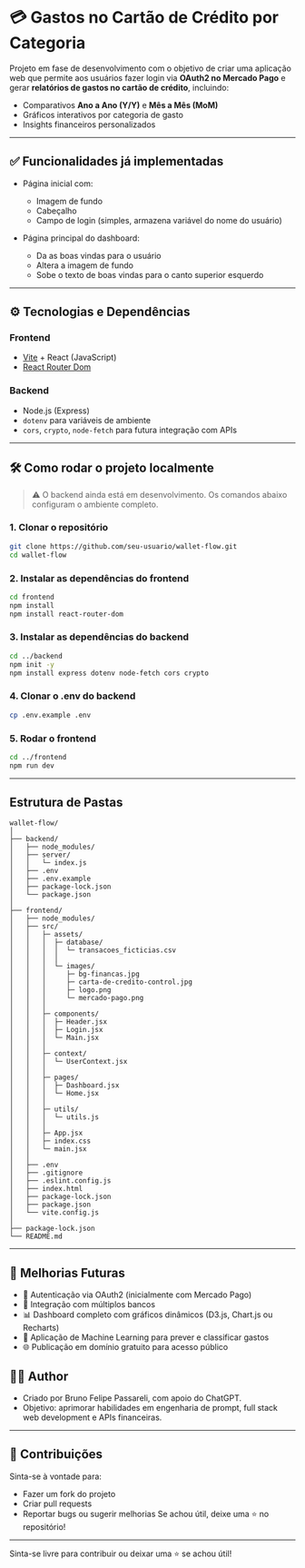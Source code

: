 # 💳 Gastos no Cartão de Crédito por Categoria

Projeto em fase de desenvolvimento com o objetivo de criar uma aplicação web que permite aos usuários fazer login via **OAuth2 no Mercado Pago** e gerar **relatórios de gastos no cartão de crédito**, incluindo:

- Comparativos **Ano a Ano (Y/Y)** e **Mês a Mês (MoM)**
- Gráficos interativos por categoria de gasto
- Insights financeiros personalizados

---

## ✅ Funcionalidades já implementadas

- Página inicial com:
  - Imagem de fundo
  - Cabeçalho
  - Campo de login (simples, armazena variável do nome do usuário)

- Página principal do dashboard:
  - Da as boas vindas para o usuário
  - Altera a imagem de fundo
  - Sobe o texto de boas vindas para o canto superior esquerdo

---

## ⚙️ Tecnologias e Dependências

### Frontend
- [Vite](https://vitejs.dev/) + React (JavaScript)
- [React Router Dom](https://reactrouter.com/)


### Backend
- Node.js (Express)
- `dotenv` para variáveis de ambiente
- `cors`, `crypto`, `node-fetch` para futura integração com APIs

---

## 🛠️ Como rodar o projeto localmente

> ⚠️ O backend ainda está em desenvolvimento. Os comandos abaixo configuram o ambiente completo.

### 1. Clonar o repositório
```bash
git clone https://github.com/seu-usuario/wallet-flow.git
cd wallet-flow
```

### 2. Instalar as dependências do frontend
```bash
cd frontend
npm install
npm install react-router-dom
```

### 3. Instalar as dependências do backend
```bash
cd ../backend
npm init -y
npm install express dotenv node-fetch cors crypto
```

### 4. Clonar o .env do backend
```bash
cp .env.example .env
```

### 5. Rodar o frontend
```bash
cd ../frontend
npm run dev
```
---

## Estrutura de Pastas

```
wallet-flow/
│
├── backend/
│   ├── node_modules/
│   ├── server/
│   │   └─ index.js
│   ├── .env
│   ├── .env.example
│   ├── package-lock.json
│   └── package.json
│
├── frontend/             
│   ├── node_modules/
│   ├── src/
│   │   ├─ assets/
│   │   │  ├─ database/
│   │   │  │  └─ transacoes_ficticias.csv
│   │   │  │
│   │   │  └─ images/
│   │   │     ├─ bg-financas.jpg
│   │   │     ├─ carta-de-credito-control.jpg
│   │   │     ├─ logo.png
│   │   │     └─ mercado-pago.png
│   │   │
│   │   ├─ components/
│   │   │  ├─ Header.jsx
│   │   │  ├─ Login.jsx
│   │   │  └─ Main.jsx
│   │   │
│   │   ├─ context/
│   │   │  └─ UserContext.jsx
│   │   │
│   │   ├─ pages/
│   │   │  ├─ Dashboard.jsx
│   │   │  └─ Home.jsx
│   │   │
│   │   ├─ utils/
│   │   │  └─ utils.js
│   │   │
│   │   ├─ App.jsx
│   │   ├─ index.css
│   │   └─ main.jsx
│   │
│   ├── .env
│   ├── .gitignore
│   ├── .eslint.config.js
│   ├── index.html
│   ├── package-lock.json
│   ├── package.json
│   └── vite.config.js
│
├── package-lock.json 
└── README.md

```

---

## 🧠 Melhorias Futuras

- 🔐 Autenticação via OAuth2 (inicialmente com Mercado Pago)
- 🏦 Integração com múltiplos bancos
- 📊 Dashboard completo com gráficos dinâmicos (D3.js, Chart.js ou Recharts)
- 🤖 Aplicação de Machine Learning para prever e classificar gastos
- 🌐 Publicação em domínio gratuito para acesso público

## 🙋‍♂️ Author

- Criado por Bruno Felipe Passareli, com apoio do ChatGPT.
- Objetivo: aprimorar habilidades em engenharia de prompt, full stack web development e APIs financeiras.

---

## 🤝 Contribuições
Sinta-se à vontade para:
- Fazer um fork do projeto
- Criar pull requests
- Reportar bugs ou sugerir melhorias
Se achou útil, deixe uma ⭐ no repositório!

---

Sinta-se livre para contribuir ou deixar uma ⭐ se achou útil!